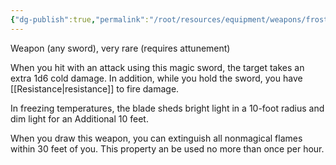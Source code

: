 ```yaml
---
{"dg-publish":true,"permalink":"/root/resources/equipment/weapons/frost-brand/"}
---
```


Weapon (any sword), very rare (requires attunement)

When you hit with an attack using this magic sword, the target takes an extra 1d6 cold damage. In addition, while you hold the sword, you have [[Resistance\|resistance]] to fire damage.

In freezing temperatures, the blade sheds bright light in a 10-foot radius and dim light for an Additional 10 feet.

When you draw this weapon, you can extinguish all nonmagical flames within 30 feet of you. This property an be used no more than once per hour.
